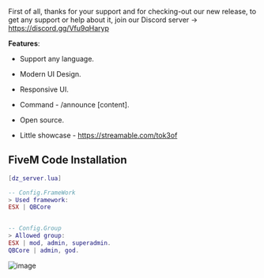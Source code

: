 First of all, thanks for your support and for checking-out our new release, to get any support or help about it, join our Discord server -> https://discord.gg/Vfu9qHaryp

**Features**:
- Support any language.
- Modern UI Design.
- Responsive UI.
- Command - /announce [content].
- Open source.

- Little showcase - https://streamable.com/tok3of

## FiveM Code Installation
```lua
[dz_server.lua]

-- Config.FrameWork
> Used framework:
ESX | QBCore


-- Config.Group
> Allowed group:
ESX | mod, admin, superadmin.
QBCore | admin, god.
```

![image](https://user-images.githubusercontent.com/81599998/133647377-ddd79e1e-a1f1-41fe-ae82-e769e565a752.png)
